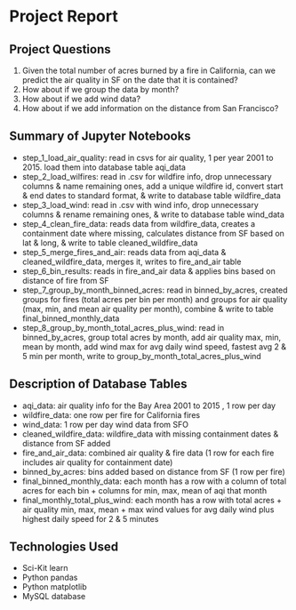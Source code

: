 # Project Report 

## Project Questions

1. Given the total number of acres burned by a fire in California, can we predict the air quality in SF on the date that it is contained?
2. How about if we group the data by month?
3. How about if we add wind data?
4. How about if we add information on the distance from San Francisco?

## Summary of Jupyter Notebooks

* step_1_load_air_quality:  read in csvs for air quality, 1 per year 2001 to 2015.  load them into database table aqi_data
* step_2_load_wilfires: read in .csv for wildfire info, drop unnecessary columns & name remaining ones, add a unique wildfire id, convert start & end dates to standard format, & write to database table wildfire_data
* step_3_load_wind: read in .csv with wind info, drop unnecessary columns & rename remaining ones, & write to database table wind_data
* step_4_clean_fire_data: reads data from wildfire_data, creates a containment date where missing, calculates distance from SF based on lat & long, & write to table cleaned_wildfire_data
* step_5_merge_fires_and_air: reads data from aqi_data & cleaned_wildfire_data, merges it, writes to fire_and_air table
* step_6_bin_results: reads in fire_and_air data & applies bins based on distance of fire from SF
* step_7_group_by_month_binned_acres: read in binned_by_acres, created groups for fires (total acres per bin per month) and groups for air quality (max, min, and mean air quality per month), combine & write to table final_binned_monthly_data
* step_8_group_by_month_total_acres_plus_wind: read in binned_by_acres, group total acres by month, add air quality max, min, mean by month, add wind max for avg daily wind speed, fastest avg 2 & 5 min per month, write to group_by_month_total_acres_plus_wind

## Description of Database Tables
* aqi_data: air quality info for the Bay Area 2001 to 2015 , 1 row per day
* wildfire_data: one row per fire for California fires
* wind_data: 1 row per day wind data from SFO 
* cleaned_wildfire_data: wildfire_data with missing containment dates & distance from SF added
* fire_and_air_data: combined air quality & fire data (1 row for each fire includes air quality for containment date)
* binned_by_acres:  bins added based on distance from SF (1 row per fire)
* final_binned_monthly_data: each month has a row with a column of total acres for each bin + columns for min, max, mean of aqi that month
* final_monthly_total_plus_wind: each month has a row with total acres + air quality min, max, mean + max wind values for avg daily wind plus highest daily speed for 2 & 5 minutes



## Technologies Used

* Sci-Kit learn
* Python pandas
* Python matplotlib
* MySQL database











